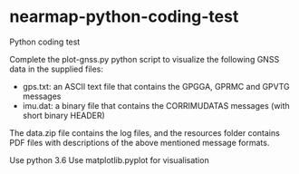 # nearmap-python-coding-test
Python coding test

Complete the plot-gnss.py python script to visualize the following GNSS data in the supplied files:
* gps.txt: an ASCII text file that contains the GPGGA, GPRMC and GPVTG messages
* imu.dat: a binary file that contains the CORRIMUDATAS messages (with short binary HEADER)

The data.zip file contains the log files, and the resources folder contains PDF files with descriptions of the above mentioned message formats.

Use python 3.6
Use matplotlib.pyplot for visualisation

